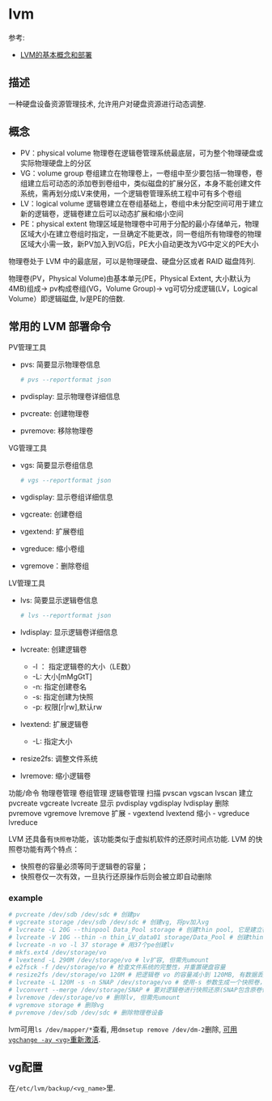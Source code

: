 # lvm
参考:
- [LVM的基本概念和部署](http://xintq.net/2014/07/30/LVM%E7%9A%84%E5%9F%BA%E6%9C%AC%E6%A6%82%E5%BF%B5%E5%92%8C%E9%83%A8%E7%BD%B2/)

## 描述
一种硬盘设备资源管理技术, 允许用户对硬盘资源进行动态调整.

## 概念
- PV：physical volume 物理卷在逻辑卷管理系统最底层，可为整个物理硬盘或实际物理硬盘上的分区
- VG：volume group 卷组建立在物理卷上，一卷组中至少要包括一物理卷，卷组建立后可动态的添加卷到卷组中，类似磁盘的扩展分区，本身不能创建文件系统，需再划分成LV来使用，一个逻辑卷管理系统工程中可有多个卷组
- LV：logical volume 逻辑卷建立在卷组基础上，卷组中未分配空间可用于建立新的逻辑卷，逻辑卷建立后可以动态扩展和缩小空间
- PE：physical extent 物理区域是物理卷中可用于分配的最小存储单元，物理区域大小在建立卷组时指定，一旦确定不能更改，同一卷组所有物理卷的物理区域大小需一致，新PV加入到VG后，PE大小自动更改为VG中定义的PE大小

物理卷处于 LVM 中的最底层，可以是物理硬盘、硬盘分区或者 RAID 磁盘阵列.

物理卷(PV，Physical Volume)由基本单元(PE，Physical Extent, 大小默认为 4MB)组成-> pv构成卷组(VG，Volume Group)-> vg可切分成逻辑(LV，Logical Volume）即逻辑磁盘, lv是PE的倍数.

## 常用的 LVM 部署命令
PV管理工具

- pvs: 简要显示物理卷信息

    ```bash
    # pvs --reportformat json
    ```
- pvdisplay: 显示物理卷详细信息
- pvcreate: 创建物理卷
- pvremove: 移除物理卷

VG管理工具

- vgs: 简要显示卷组信息


    ```bash
    # vgs --reportformat json
    ```
- vgdisplay: 显示卷组详细信息
- vgcreate: 创建卷组
- vgextend: 扩展卷组
- vgreduce: 缩小卷组
- vgremove：删除卷组

LV管理工具

- lvs: 简要显示逻辑卷信息

    ```bash
    # lvs --reportformat json
    ```
- lvdisplay: 显示逻辑卷详细信息
- lvcreate: 创建逻辑卷
        
    - -l ： 指定逻辑卷的大小（LE数）
    - -L: 大小[mMgGtT]
    - -n: 指定创建卷名
    - -s: 指定创建为快照
    - -p: 权限[r|rw],默认rw
- lvextend: 扩展逻辑卷

    - -L: 指定大小
- resize2fs: 调整文件系统
- lvremove: 缩小逻辑卷

功能/命令 物理卷管理 卷组管理 逻辑卷管理
扫描 pvscan vgscan lvscan
建立 pvcreate vgcreate lvcreate
显示 pvdisplay vgdisplay lvdisplay
删除 pvremove vgremove lvremove
扩展 - vgextend lvextend
缩小 - vgreduce lvreduce

LVM 还具备有`快照卷`功能，该功能类似于虚拟机软件的还原时间点功能. LVM 的快照卷功能有两个特点：
- 快照卷的容量必须等同于逻辑卷的容量；
- 快照卷仅一次有效，一旦执行还原操作后则会被立即自动删除

### example
```bash
# pvcreate /dev/sdb /dev/sdc # 创建pv
# vgcreate storage /dev/sdb /dev/sdc # 创建vg, 将pv加入vg
# lvcreate -L 20G --thinpool Data_Pool storage # 创建thin pool, 它是建立在vg上
# lvcreate -V 10G --thin -n thin_LV_data01 storage/Data_Pool # 创建thin volume
# lvcreate -n vo -l 37 storage # 用37个pe创建lv
# mkfs.ext4 /dev/storage/vo
# lvextend -L 290M /dev/storage/vo # lv扩容, 但需先umount
# e2fsck -f /dev/storage/vo # 检查文件系统的完整性，并重置硬盘容量
# resize2fs /dev/storage/vo 120M # 把逻辑卷 vo 的容量减小到 120MB, 有数据丢失风险, 且缩容前必须检查文件系统的完整性
# lvcreate -L 120M -s -n SNAP /dev/storage/vo # 使用-s 参数生成一个快照卷，使用-L 参数指定切割的大小, SNAP为快照卷名称
# lvconvert --merge /dev/storage/SNAP # 要对逻辑卷进行快照还原(SNAP包含原卷信息, 因此不用指定原卷), 需先umount原卷.
# lvremove /dev/storage/vo # 删除lv, 但需先umount
# vgremove storage # 删除vg
# pvremove /dev/sdb /dev/sdc # 删除物理卷设备 
```

lvm可用`ls /dev/mapper/*`查看, 用`dmsetup remove /dev/dm-2`删除, [可用`vgchange -ay <vg>`重新激活](https://access.redhat.com/documentation/en-us/red_hat_enterprise_linux/8/html/configuring_and_managing_logical_volumes/assembly_lvm-activation-configuring-and-managing-logical-volumes).

## vg配置
在`/etc/lvm/backup/<vg_name>`里.